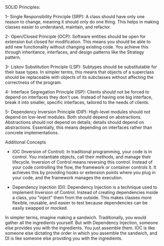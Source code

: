 SOLID Principles:

1- Single Responsibility Principle (SRP): A class should have only one reason to change, meaning it should only do one
   thing. This helps in making classes easier to understand, maintain, and refactor.

2- Open/Closed Principle (OCP): Software entities should be open for extension but closed for modification. This means
   you should be able to add new functionality without changing existing code. You achieve this through inheritance,
   interfaces, and design patterns like the Strategy pattern.

3- Liskov Substitution Principle (LSP): Subtypes should be substitutable for their base types. In simpler terms, this
   means that objects of a superclass should be replaceable with objects of its subclasses without affecting the
   correctness of the program.

4- Interface Segregation Principle (ISP): Clients should not be forced to depend on interfaces they don't use. Instead
   of having one big interface, break it into smaller, specific interfaces, tailored to the needs of clients.

5- Dependency Inversion Principle (DIP): High-level modules should not depend on low-level modules. Both should depend
   on abstractions. Abstractions should not depend on details; details should depend on abstractions. Essentially, this
   means depending on interfaces rather than concrete implementations.

Additional Concepts

- IOC (Inversion of Control):
  In traditional programming, your code is in control. You instantiate objects, call their methods, and manage their
  lifecycle. Inversion of Control means reversing this control. Instead of your code controlling the flow, the framework
  or container controls it. It achieves this by providing hooks or extension points where you plug in your code, and the   framework manages the execution.

- Dependency Injection (DI):
  Dependency Injection is a technique used to implement Inversion of Control. Instead of creating dependencies inside a
  class, you "inject" them from the outside. This makes classes more flexible, reusable, and easier to test because   dependencies can be easily swapped or mocked.

In simpler terms, imagine making a sandwich. Traditionally, you would gather all the ingredients yourself. But with Dependency Injection, someone else provides you with the ingredients. You just assemble them. IOC is like someone else dictating the order in which you assemble the sandwich, and DI is like someone else providing you with the ingredients.
